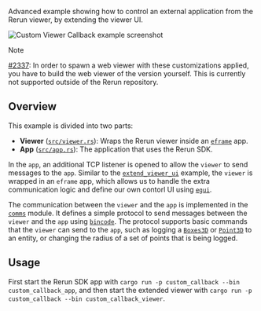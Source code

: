 <!--[metadata]
title = "Custom Viewer Callback"
thumbnail = "https://static.rerun.io/custom_callback/1434da408fd59ea1349169784b47d8ffc285022e/480w.png"
thumbnail_dimensions = [480, 291]
-->

Advanced example showing how to control an external application from the Rerun viewer, by extending the viewer UI.

<picture>
  <img src="https://static.rerun.io/custom_callback/1434da408fd59ea1349169784b47d8ffc285022e/full.png" alt="Custom Viewer Callback example screenshot">
  <source media="(max-width: 480px)" srcset="https://static.rerun.io/custom_callback/1434da408fd59ea1349169784b47d8ffc285022e/480w.png">
  <source media="(max-width: 768px)" srcset="https://static.rerun.io/custom_callback/1434da408fd59ea1349169784b47d8ffc285022e/768w.png">
  <source media="(max-width: 1024px)" srcset="https://static.rerun.io/custom_callback/1434da408fd59ea1349169784b47d8ffc285022e/1024w.png">
  <source media="(max-width: 1200px)" srcset="https://static.rerun.io/custom_callback/1434da408fd59ea1349169784b47d8ffc285022e/1200w.png">
</picture>

> [!NOTE]
> [#2337](https://github.com/rerun-io/rerun/issues/2337): In order to spawn a web viewer with these customizations applied, you have to build the web viewer of the version yourself. This is currently not supported outside of the Rerun repository.

## Overview

This example is divided into two parts:

- **Viewer** ([`src/viewer.rs`](src/viewer.rs)): Wraps the Rerun viewer inside an [`eframe`](https://github.com/emilk/egui/tree/master/crates/eframe) app.
- **App** ([`src/app.rs`](src/app.rs)): The application that uses the Rerun SDK.

In the `app`, an additional TCP listener is opened to allow the `viewer` to send messages to the `app`.
Similar to the [`extend_viewer_ui`](../extend_viewer_ui/) example, the `viewer` is wrapped in an `eframe` app, which allows us to handle the extra communication logic and define our own contorl UI using [`egui`](https://github.com/emilk/egui).

The communication between the `viewer` and the `app` is implemented in the [`comms`](src/comms/) module. It defines a simple protocol to send messages between the `viewer` and the `app` using [`bincode`](https://github.com/bincode-org/bincode).
The protocol supports basic commands that the `viewer` can send to the `app`, such as logging a [`Boxes3D`](https://www.rerun.io/docs/reference/types/archetypes/boxes3d) or [`Point3D`](https://www.rerun.io/docs/reference/types/archetypes/points3d) to an entity, or changing the radius of a set of points that is being logged.

## Usage

First start the Rerun SDK app with `cargo run -p custom_callback --bin custom_callback_app`,
and then start the extended viewer with `cargo run -p custom_callback --bin custom_callback_viewer`.

